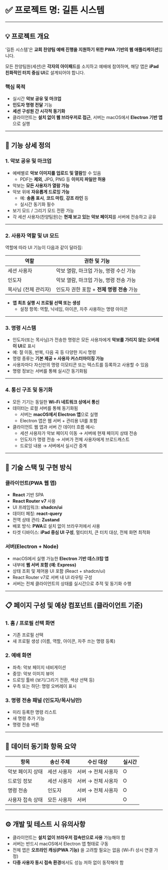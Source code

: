 # **✅ 프로젝트 명: 길튼 시스템**

---

## **💡 프로젝트 개요**

‘길튼 시스템’은 **교회 찬양팀 예배 진행을 지원하기 위한 PWA 기반의 웹 애플리케이션**입니다.

모든 찬양팀원(세션)은 **각자의 아이패드**를 소지하고 예배에 참여하며, 해당 앱은 **iPad 친화적인 터치 중심 UI**로 설계되어야 합니다.

### **핵심 목적**

- 실시간 **악보 공유 및 마크업**
- **인도자 명령 전달** 기능
- **세션 구성원 간 시각적 동기화**
- 클라이언트는 **설치 없이 웹 브라우저로 접근**, 서버는 macOS에서 **Electron 기반 앱**으로 실행

---

## **🧩 기능 상세 정의**

### **1. 악보 공유 및 마크업**

- 예배별로 **악보 이미지를 업로드 및 열람**할 수 있음
    - PDF는 **제외**, JPG, PNG 등 **이미지 파일만 허용**
- 악보는 **모든 사용자가 열람 가능**
- 악보 위에 **자유롭게 드로잉 가능**
    - 예: **송폼 표시**, **코드 마킹**, **강조 라인** 등
    - 실시간 동기화 필수
- 보기 모드 / 그리기 모드 전환 가능
- 각 세션 사용자(찬양팀원)는 **현재 보고 있는 악보 페이지**를 서버에 전송하고 공유

---

### **2. 사용자 역할 및 UI 모드**

역할에 따라 UI 기능이 다음과 같이 달라짐:

| **역할** | **권한 및 기능** |
| --- | --- |
| 세션 사용자 | 악보 열람, 마크업 가능, 명령 수신 가능 |
| 인도자 | 악보 열람, 마크업 가능, 명령 전송 가능 |
| 목사님 (전체 관리자) | 인도자 권한 포함 + **전체 명령 전송** 가능 |
- **앱 최초 실행 시 프로필 선택 또는 생성**
    - 설정 항목: 역할, 닉네임, 아이콘, 자주 사용하는 명령 아이콘

---

### **3. 명령 시스템**

- 인도자(또는 목사님)가 전송한 명령은 모든 사용자에게 **악보를 가리지 않는 오버레이 UI**로 표시
- 예: 절 이동, 반복, 다음 곡 등 다양한 지시 명령
- 명령 종류는 **기본 제공 + 사용자 커스터마이징 가능**
- 사용자마다 자신만의 명령 이모티콘 또는 텍스트를 등록하고 사용할 수 있음
- 명령 정보는 서버를 통해 실시간 동기화됨

---

### **4. 통신 구조 및 동기화**

- 모든 기기는 동일한 **Wi-Fi 네트워크 상에서 통신**
- 데이터는 로컬 서버를 통해 동기화됨
    - 서버는 **macOS에서 Electron 앱**으로 실행
    - Electron 앱은 웹 서버 + 관리용 UI를 포함
- 클라이언트 웹 앱과 서버 간 데이터 흐름 예시:
    - 세션 사용자가 악보 페이지 이동 → 서버에 현재 페이지 상태 전송
    - 인도자가 명령 전송 → 서버가 전체 사용자에게 브로드캐스트
    - 드로잉 내용 → 서버에서 실시간 중계

---

## **🔧 기술 스택 및 구현 방식**

### **클라이언트(PWA 웹 앱)**

- **React** 기반 SPA
- **React Router v7** 사용
- UI 프레임워크: **shadcn/ui**
- 데이터 페칭: **react-query**
- 전역 상태 관리: **Zustand**
- 배포 방식: **PWA**로 설치 없이 브라우저에서 사용
- 타겟 디바이스: **iPad 중심 UI 구성**, 멀티터치, 큰 터치 대상, 전체 화면 최적화

### **서버(Electron + Node)**

- macOS에서 실행 가능한 **Electron 기반 데스크탑 앱**
- 내부에 **웹 서버 포함 (예: Express)**
- 상태 조회 및 제어용 UI 포함 (React + shadcn/ui)
- React Router v7로 서버 내 UI 라우팅 구성
- 서버는 전체 클라이언트의 상태를 실시간으로 추적 및 동기화 수행

---

## **📋 페이지 구성 및 예상 컴포넌트 (클라이언트 기준)**

### **1. 홈 / 프로필 선택 화면**

- 기존 프로필 선택
- 새 프로필 생성 (이름, 역할, 아이콘, 자주 쓰는 명령 등록)

### **2. 예배 화면**

- 좌측: 악보 페이지 네비게이션
- 중앙: 악보 이미지 뷰어
- 드로잉 툴바 (보기/그리기 전환, 색상 선택 등)
- 우측 또는 하단: 명령 오버레이 표시

### **3. 명령 전송 패널 (인도자/목사님만)**

- 미리 등록한 명령 리스트
- 새 명령 추가 기능
- 명령 전송 버튼

---

## **📡 데이터 동기화 항목 요약**

| **항목** | **송신 주체** | **수신 대상** | **실시간** |
| --- | --- | --- | --- |
| 악보 페이지 상태 | 세션 사용자 | 서버 → 전체 사용자 | O |
| 드로잉 정보 | 세션 사용자 | 서버 → 전체 사용자 | O |
| 명령 전송 | 인도자 | 서버 → 전체 사용자 | O |
| 사용자 접속 상태 | 모든 사용자 | 서버 | O |

---

## **⚙️ 개발 및 테스트 시 유의사항**

- 클라이언트는 **설치 없이 브라우저 접속만으로 사용** 가능해야 함
- 서버는 반드시 macOS에서 Electron 앱 형태로 구동
- 전체 앱은 **오프라인 캐싱(PWA 기능)** 을 고려할 필요는 없음 (Wi-Fi 상시 연결 가정)
- **다중 사용자 동시 접속 환경**에서도 성능 저하 없이 동작해야 함
